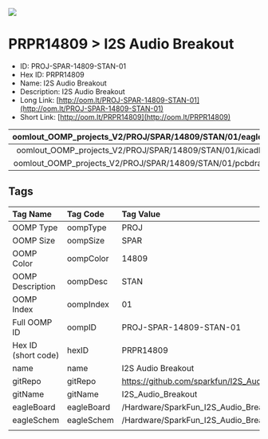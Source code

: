 


  
![][im]
# PRPR14809 > I2S Audio Breakout

- ID: PROJ-SPAR-14809-STAN-01
- Hex ID: PRPR14809
- Name: I2S Audio Breakout
- Description: I2S Audio Breakout
- Long Link: [http://oom.lt/PROJ-SPAR-14809-STAN-01](http://oom.lt/PROJ-SPAR-14809-STAN-01)
- Short Link: [http://oom.lt/PRPR14809](http://oom.lt/PRPR14809)
  

|oomlout_OOMP_projects_V2/PROJ/SPAR/14809/STAN/01/eagleImage.png|oomlout_OOMP_projects_V2/PROJ/SPAR/14809/STAN/01/eagleSchemImage.png|oomlout_OOMP_projects_V2/PROJ/SPAR/14809/STAN/01/kicadPcb3dFront.png|oomlout_OOMP_projects_V2/PROJ/SPAR/14809/STAN/01/kicadPcb3dBack.png|
| :---: | :---: | :---: | :---: |
|oomlout_OOMP_projects_V2/PROJ/SPAR/14809/STAN/01/kicadPcb3d.png|oomlout_OOMP_projects_V2/PROJ/SPAR/14809/STAN/01/bomBack.png|oomlout_OOMP_projects_V2/PROJ/SPAR/14809/STAN/01/bomFront.png|oomlout_OOMP_projects_V2/PROJ/SPAR/14809/STAN/01/pcbdraw.svg|
|oomlout_OOMP_projects_V2/PROJ/SPAR/14809/STAN/01/pcbdrawBack.svg||||

## Tags
  

|Tag Name|Tag Code|Tag Value|
| :--- | :--- | :--- |
|OOMP Type|oompType|PROJ|
|OOMP Size|oompSize|SPAR|
|OOMP Color|oompColor|14809|
|OOMP Description|oompDesc|STAN|
|OOMP Index|oompIndex|01|
|Full OOMP ID|oompID|PROJ-SPAR-14809-STAN-01|
|Hex ID (short code)|hexID|PRPR14809|
|name|name|I2S Audio Breakout|
|gitRepo|gitRepo|https://github.com/sparkfun/I2S_Audio_Breakout|
|gitName|gitName|I2S_Audio_Breakout|
|eagleBoard|eagleBoard|/Hardware/SparkFun_I2S_Audio_Breakout.brd|
|eagleSchem|eagleSchem|/Hardware/SparkFun_I2S_Audio_Breakout.sch|
||||



[im]: PROJ/SPAR/14809/STAN/01/kicadPcb3d_450.png
